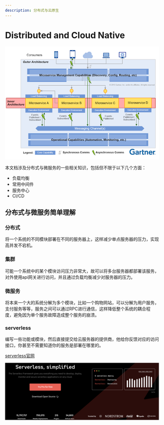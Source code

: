 ```yaml
---
description: 分布式与云原生
---
```


# Distributed and Cloud Native

![](.gitbook/assets/image%20%2837%29.png)

本文档涉及分布式与微服务的一些相关知识，包括但不限于以下几个方面：

* 负载均衡
* 常用中间件
* 服务中心
* CI/CD

## 分布式与微服务简单理解

### 分布式

将一个系统的不同模块部署在不同的服务器上，这样减少单点服务器的压力，实现高并发不宕机。

### 集群

可能一个系统中的某个模块访问压力非常大，故可以将多台服务器都部署该服务，对外使用api网关进行访问，并且通过负载均衡减少对服务器的压力。

### 微服务

将本来一个大的系统分解为多个模块，比如一个购物网站，可以分解为用户服务，支付服务等等，服务之间可以通过RPC进行通信，这样降低整个系统的耦合程度，避免因为单个服务故障造成整个服务的崩溃。

### serverless

编写一些功能或模块，然后直接提交给云服务器的提供商，他给你反馈对应的访问接口，你甚至不需要知道你的服务是部署在哪里的。

[serverless官网](https://www.serverless.com/)

![](.gitbook/assets/image%20%2829%29.png)

